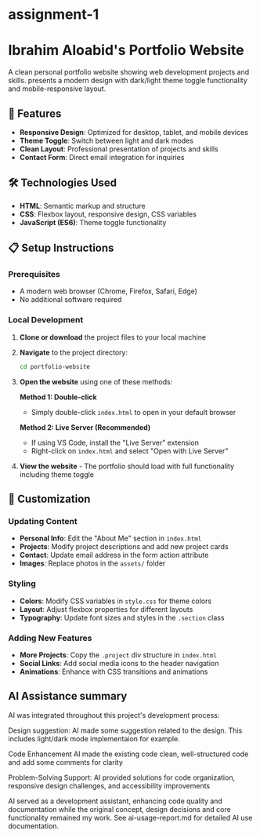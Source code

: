# assignment-1
# Ibrahim Aloabid's Portfolio Website

A clean personal portfolio website showing web development projects and skills. presents a modern design with dark/light theme toggle functionality and mobile-responsive layout.

## 🚀 Features

- **Responsive Design**: Optimized for desktop, tablet, and mobile devices
- **Theme Toggle**: Switch between light and dark modes
- **Clean Layout**: Professional presentation of projects and skills
- **Contact Form**: Direct email integration for inquiries



## 🛠️ Technologies Used

- **HTML**: Semantic markup and structure
- **CSS**: Flexbox layout, responsive design, CSS variables
- **JavaScript (ES6)**: Theme toggle functionality

## 📋 Setup Instructions

### Prerequisites
- A modern web browser (Chrome, Firefox, Safari, Edge)
- No additional software required

### Local Development

1. **Clone or download** the project files to your local machine

2. **Navigate** to the project directory:
   ```bash
   cd portfolio-website
   ```

3. **Open the website** using one of these methods:
   
   **Method 1: Double-click**
   - Simply double-click `index.html` to open in your default browser
   
   **Method 2: Live Server (Recommended)**
   - If using VS Code, install the "Live Server" extension
   - Right-click on `index.html` and select "Open with Live Server"
   


4. **View the website** - The portfolio should load with full functionality including theme toggle

## 🎨 Customization

### Updating Content
- **Personal Info**: Edit the "About Me" section in `index.html`
- **Projects**: Modify project descriptions and add new project cards
- **Contact**: Update email address in the form action attribute
- **Images**: Replace photos in the `assets/` folder

### Styling
- **Colors**: Modify CSS variables in `style.css` for theme colors
- **Layout**: Adjust flexbox properties for different layouts
- **Typography**: Update font sizes and styles in the `.section` class

### Adding New Features
- **More Projects**: Copy the `.project` div structure in `index.html`
- **Social Links**: Add social media icons to the header navigation
- **Animations**: Enhance with CSS transitions and animations



## AI Assistance summary

AI was  integrated throughout this project's development process:

Design suggestion: AI made some suggestion related to the design. This includes light/dark mode implementaion for example.

Code Enhancement  AI made the existing code clean, well-structured code and add some comments for clarity

Problem-Solving Support: AI provided solutions for code organization, responsive design challenges, and accessibility improvements



AI served as a development assistant, enhancing code quality and documentation while the original concept, design decisions and core functionality remained my work. See ai-usage-report.md for detailed AI use documentation.


